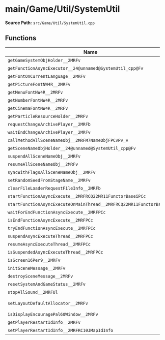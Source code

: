 # main/Game/Util/SystemUtil

**Source Path:** `src/Game/Util/SystemUtil.cpp`

## Functions

| Name | Address | Match % |
|------|---------|---------|
| `getGameSystemObjHolder__2MRFv` | `0x803FF1EC` | :x: (0.0%) |
| `getFunctionAsyncExecutor__24@unnamed@SystemUtil_cpp@Fv` | `0x803FF1F8` | :x: (0.0%) |
| `getFontOnCurrentLanguage__2MRFv` | `0x803FF208` | :x: (0.0%) |
| `getPictureFontNW4R__2MRFv` | `0x803FF214` | :x: (0.0%) |
| `getMenuFontNW4R__2MRFv` | `0x803FF224` | :x: (0.0%) |
| `getNumberFontNW4R__2MRFv` | `0x803FF234` | :x: (0.0%) |
| `getCinemaFontNW4R__2MRFv` | `0x803FF244` | :x: (0.0%) |
| `getParticleResourceHolder__2MRFv` | `0x803FF254` | :x: (0.0%) |
| `requestChangeArchivePlayer__2MRFb` | `0x803FF264` | :x: (0.0%) |
| `waitEndChangeArchivePlayer__2MRFv` | `0x803FF268` | :x: (0.0%) |
| `callMethodAllSceneNameObj__2MRFM7NameObjFPCvPv_v` | `0x803FF290` | :x: (0.0%) |
| `getSceneNameObjHolder__24@unnamed@SystemUtil_cpp@Fv` | `0x803FF2D0` | :x: (0.0%) |
| `suspendAllSceneNameObj__2MRFv` | `0x803FF2E0` | :x: (0.0%) |
| `resumeAllSceneNameObj__2MRFv` | `0x803FF304` | :x: (0.0%) |
| `syncWithFlagsAllSceneNameObj__2MRFv` | `0x803FF328` | :x: (0.0%) |
| `setRandomSeedFromStageName__2MRFv` | `0x803FF34C` | :x: (0.0%) |
| `clearFileLoaderRequestFileInfo__2MRFb` | `0x803FF37C` | :x: (0.0%) |
| `startFunctionAsyncExecute__2MRFRCQ22MR11FunctorBaseiPCc` | `0x803FF38C` | :x: (0.0%) |
| `startFunctionAsyncExecuteOnMainThread__2MRFRCQ22MR11FunctorBasePCc` | `0x803FF3D8` | :x: (0.0%) |
| `waitForEndFunctionAsyncExecute__2MRFPCc` | `0x803FF41C` | :x: (0.0%) |
| `isEndFunctionAsyncExecute__2MRFPCc` | `0x803FF450` | :x: (0.0%) |
| `tryEndFunctionAsyncExecute__2MRFPCc` | `0x803FF484` | :x: (0.0%) |
| `suspendAsyncExecuteThread__2MRFPCc` | `0x803FF4D8` | :x: (0.0%) |
| `resumeAsyncExecuteThread__2MRFPCc` | `0x803FF510` | :x: (0.0%) |
| `isSuspendedAsyncExecuteThread__2MRFPCc` | `0x803FF554` | :x: (0.0%) |
| `isScreen16Per9__2MRFv` | `0x803FF5A4` | :x: (0.0%) |
| `initSceneMessage__2MRFv` | `0x803FF5A8` | :x: (0.0%) |
| `destroySceneMessage__2MRFv` | `0x803FF5B8` | :x: (0.0%) |
| `resetSystemAndGameStatus__2MRFv` | `0x803FF5C8` | :x: (0.0%) |
| `stopAllSound__2MRFUl` | `0x803FF5F0` | :x: (0.0%) |
| `setLayoutDefaultAllocator__2MRFv` | `0x803FF604` | :white_check_mark: (100.0%) |
| `isDisplayEncouragePal60Window__2MRFv` | `0x803FF614` | :x: (0.0%) |
| `getPlayerRestartIdInfo__2MRFv` | `0x803FF640` | :x: (0.0%) |
| `setPlayerRestartIdInfo__2MRFRC10JMapIdInfo` | `0x803FF654` | :x: (0.0%) |